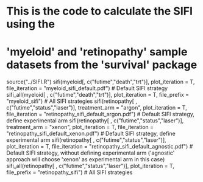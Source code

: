 # This is the code to calculate the SIFI using the
# 'myeloid' and 'retinopathy' sample datasets from the 'survival' package

source("../SIFI.R")
sifi(myeloid[, c("futime","death","trt")], plot_iteration = T, file_iteration = "myeloid_sifi_default.pdf")    # Default SIFI strategy
sifi_all(myeloid[ , c("futime","death","trt")], plot_iteration = T, file_prefix = "myeloid_sifi")      # All SIFI strategies
sifi(retinopathy[ , c("futime","status","laser")], treatment_arm = "argon", plot_iteration = T, file_iteration = "retinopathy_sifi_default_argon.pdf")    # Default SIFI strategy, define experimental arm
sifi(retinopathy[ , c("futime","status","laser")], treatment_arm = "xenon", plot_iteration = T, file_iteration = "retinopathy_sifi_default_xenon.pdf")    # Default SIFI strategy, define experimental arm
sifi(retinopathy[ , c("futime","status","laser")], plot_iteration = T, file_iteration = "retinopathy_sifi_default_agnostic.pdf")    # Default SIFI strategy, without defining experimental arm ('agnostic' approach will choose 'xenon' as experimental arm in this case)
sifi_all(retinopathy[ , c("futime","status","laser")], plot_iteration = T, file_prefix = "retinopathy_sifi")    # All SIFI strategies
